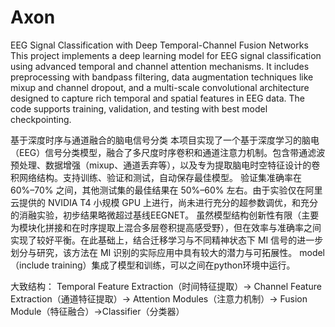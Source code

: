 # Axon
EEG Signal Classification with Deep Temporal-Channel Fusion Networks
This project implements a deep learning model for EEG signal classification using advanced temporal and channel attention mechanisms. It includes preprocessing with bandpass filtering, data augmentation techniques like mixup and channel dropout, and a multi-scale convolutional architecture designed to capture rich temporal and spatial features in EEG data. The code supports training, validation, and testing with best model checkpointing.

基于深度时序与通道融合的脑电信号分类
本项目实现了一个基于深度学习的脑电（EEG）信号分类模型，融合了多尺度时序卷积和通道注意力机制。包含带通滤波预处理、数据增强（mixup、通道丢弃等），以及专为提取脑电时空特征设计的卷积网络结构。支持训练、验证和测试，自动保存最佳模型。
验证集准确率在 60%–70% 之间，其他测试集的最佳结果在 50%–60% 左右。由于实验仅在阿里云提供的 NVIDIA T4 小规模 GPU 上进行，尚未进行充分的超参数调优，和充分的消融实验，初步结果略微超过基线EEGNET。
虽然模型结构创新性有限（主要为模块化拼接和在时序提取上混合多层卷积提高感受野），但在效率与准确率之间实现了较好平衡。在此基础上，结合迁移学习与不同精神状态下 MI 信号的进一步划分与研究，该方法在 MI 识别的实际应用中具有较大的潜力与可拓展性。
model（include training）集成了模型和训练，可以之间在python环境中运行。

大致结构：
Temporal Feature Extraction（时间特征提取）-> Channel Feature Extraction（通道特征提取）-> Attention Modules（注意力机制）-> Fusion Module（特征融合）->Classifier（分类器）

